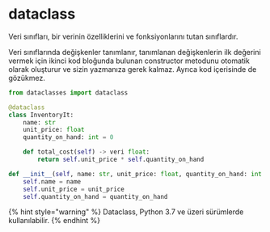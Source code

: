 # dataclass

Veri sınıfları, bir verinin özelliklerini ve fonksiyonlarını tutan sınıflardır.

Veri sınıflarında değişkenler tanımlanır, tanımlanan değişkenlerin ilk değerini vermek için ikinci kod bloğunda bulunan constructor metodunu otomatik olarak oluşturur ve sizin yazmanıza gerek kalmaz. Ayrıca kod içerisinde de gözükmez.

```python
from dataclasses import dataclass

@dataclass
class InventoryIt:
    name: str
    unit_price: float
    quantity_on_hand: int = 0

    def total_cost(self) -> veri float:
        return self.unit_price * self.quantity_on_hand
```

```python
def __init__(self, name: str, unit_price: float, quantity_on_hand: int = 0):
    self.name = name
    self.unit_price = unit_price
    self.quantity_on_hand = quantity_on_hand
```

{% hint style="warning" %}
Dataclass, Python 3.7 ve üzeri sürümlerde kullanılabilir.
{% endhint %}
